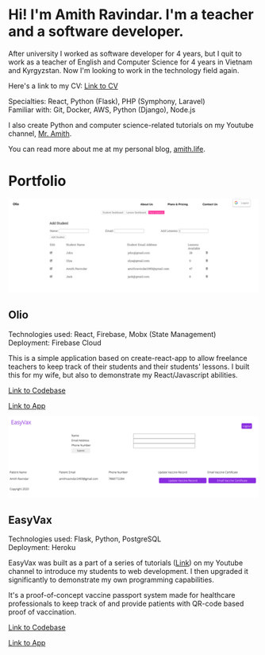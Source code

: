 # Hi! I'm Amith Ravindar. I'm a teacher and a software developer.

After university I worked as software developer for 4 years, but I quit to work as a teacher of English and Computer Science for 4 years in Vietnam and Kyrgyzstan. Now I'm looking to work in the technology field again.

Here's a link to my CV: [Link to CV](https://docs.google.com/document/d/1NXd0rMwc8QtOYsrQriAvxNJu5pBejzAKpQOh2hHxKMI/edit?usp=sharing)
  
Specialties: React, Python (Flask), PHP (Symphony, Laravel)  
Familiar with: Git, Docker, AWS, Python (Django), Node.js


I also create Python and computer science-related tutorials on my Youtube channel, [Mr. Amith](https://www.youtube.com/channel/UCoBI5yMrJ3sMVEkIIO-s8AQ).

You can read more about me at my personal blog, [amith.life](http://amith.life).

# Portfolio

![Olio Screenshot](/images/lesson_scheduler_screenshot_2.png?raw=true)

## Olio
Technologies used: React, Firebase, Mobx (State Management)  
Deployment: Firebase Cloud

This is a simple application based on create-react-app to allow freelance
teachers to keep track of their students and their students' lessons. I built this for my wife, but also to demonstrate my React/Javascript abilities.

[Link to Codebase](https://github.com/amithr/Lesson-Scheduler)  

[Link to App](https://lesson-scheduler-832f8.web.app/)  

![EasyVax Screenshot](/images/easyvax_screenshot.png?raw=true)

## EasyVax
Technologies used: Flask, Python, PostgreSQL  
Deployment: Heroku

EasyVax was built as a part of a series of tutorials ([Link](https://www.youtube.com/playlist?list=PLqK_fRVXlXebDoOSZPM2lceqZ0_Lla6ye)) on my Youtube channel
to introduce my students to web development. I then upgraded it
significantly to demonstrate my own programming capabilities.

It's a proof-of-concept vaccine passport system made for healthcare professionals to keep track of and provide patients with QR-code based proof of vaccination.  

[Link to Codebase](https://github.com/amithr/EasyVax)  

[Link to App](https://easyvax-app.herokuapp.com/)

